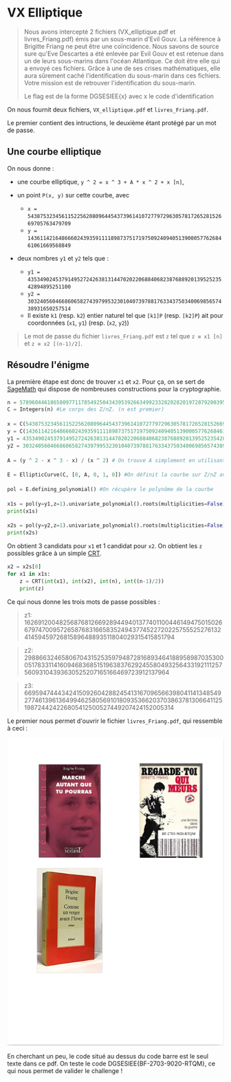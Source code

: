 # VX Elliptique

> Nous avons intercepté 2 fichiers (VX_elliptique.pdf et livres_Friang.pdf) émis par un sous-marin d'Evil Gouv. La référence à Brigitte Friang ne peut être une coïncidence. Nous savons de source sure qu'Eve Descartes a été enlevée par Evil Gouv et est retenue dans un de leurs sous-marins dans l'océan Atlantique. Ce doit être elle qui a envoyé ces fichiers. Grâce à une de ses crises mathématiques, elle aura sûrement caché l'identification du sous-marin dans ces fichiers. Votre mission est de retrouver l'identification du sous-marin.
>
> Le flag est de la forme DGSESIEE{x} avec x le code d'identification

On nous fournit deux fichiers, `VX_elliptique.pdf` et `livres_Friang.pdf`.

Le premier contient des intructions, le deuxième étant protégé par un mot de passe.

## Une courbe elliptique

On nous donne :
- une courbe elliptique, `y ^ 2 = x ^ 3 + A * x ^ 2 + x [n]`,
- un point `P(x, y)` sur cette courbe, avec 
  - `x = 54387532345611522562080964454373961410727797296305781726528152669705763479709` 
  - `y = 14361142164866602439359111189873751719750924094051390005776268461061669568849`

- deux nombres `y1` et `y2` tels que :
  - `y1 = 43534902453791495272426381314470202206884068238768892013952523542894895251100`
  - `y2 = 30324056046686065827439799532301040739788176334375034006985657438931650257514`
  - Il existe `k1` (resp. `k2`) entier naturel tel que `[k1]P` (resp. `[k2]P`) ait pour coordonnées (`x1`, `y1`) (resp. (`x2`, `y2`))

> Le mot de passe du fichier `livres_Friang.pdf` est `z` tel que `z ≡ x1 [n]` et `z ≡ x2 [(n-1)/2]`.

## Résoudre l'énigme

La première étape est donc de trouver `x1` et `x2`. Pour ça, on se sert de [SageMath](https://www.sagemath.org/fr/) qui dispose de nombreuses constructions pour la cryptographie.

```python
n = 57896044618658097711785492504343953926634992332820282019728792003956564819949
C = Integers(n) #Le corps des Z/nZ. (n est premier)

x = C(54387532345611522562080964454373961410727797296305781726528152669705763479709)
y = C(14361142164866602439359111189873751719750924094051390005776268461061669568849)
y1 = 43534902453791495272426381314470202206884068238768892013952523542894895251100
y2 = 30324056046686065827439799532301040739788176334375034006985657438931650257514

A = (y ^ 2 - x ^ 3 - x) / (x ^ 2) # On trouve A simplement en utilisant x, y.

E = EllipticCurve(C, [0, A, 0, 1, 0]) #On définit la courbe sur Z/nZ avec son polynôme.

pol = E.defining_polynomial() #On récupère le polynôme de la courbe

x1s = pol(y=y1,z=1).univariate_polynomial().roots(multiplicities=False) # On résout le polynôme pour y1
print(x1s)

x2s = pol(y=y2,z=1).univariate_polynomial().roots(multiplicities=False) # On résout le polynôme pour y2
print(x2s)
```

On obtient 3 candidats pour `x1` et 1 candidat pour `x2`. On obtient les `z` possibles grâce à un simple [CRT](https://fr.wikipedia.org/wiki/Th%C3%A9or%C3%A8me_des_restes_chinois).

```python
x2 = x2s[0]
for x1 in x1s:
    z = CRT(int(x1), int(x2), int(n), int((n-1)/2))
    print(z)
```

Ce qui nous donne les trois mots de passe possibles :

> z1: 1626912004825687681266928944940137740110044614947501502667974700957265876831665835249437745227202257555252761324145945972681589648893511804029315415851794

> z2: 298866324658067043152535979487281689346418895898703530005178331141609468368515196383762924558049325643319211125756093104393630525207165166469723912137964

> z3: 669594744434241509260428824541316709656639804114134854927746139613649946258056910180935366203703863781306641125198724424226805412500527449207424152005314

Le premier nous permet d'ouvrir le fichier `livres_Friang.pdf`, qui ressemble à ceci :

![rendu](images/livres_Friang.png)

En cherchant un peu, le code situé au dessus du code barre est le seul texte dans ce pdf. On teste le code DGSESIEE{BF-2703-9020-RTQM}, ce qui nous permet de valider le challenge !
